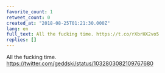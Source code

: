 ```yaml
---
favorite_count: 1
retweet_count: 0
created_at: "2018-08-25T01:21:30.000Z"
lang: en
full_text: All the fucking time. https://t.co/rXbrHX2vo5
replies: []
---
```


All the fucking time. <https://twitter.com/geddski/status/1032803082109767680>
